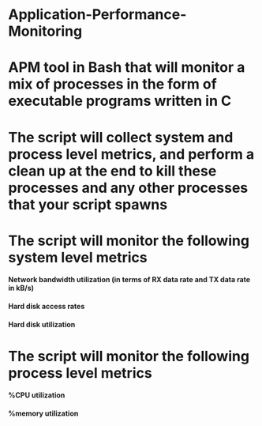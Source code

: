 # Application-Performance-Monitoring
#
# APM tool in Bash that will monitor a mix of processes in the form of executable programs written in C
# The script will collect system and process level metrics, and perform a clean up at the end to kill these processes and any other processes that your script spawns
#
# The script will monitor the following system level metrics
#### Network bandwidth utilization (in terms of RX data rate and TX data rate in kB/s)
#### Hard disk access rates
#### Hard disk utilization
#
# The script will monitor the following process level metrics
#### %CPU utilization
#### %memory utilization
#
